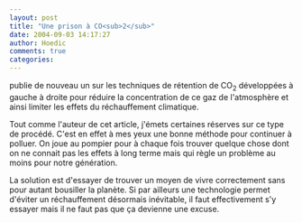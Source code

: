 ```yaml
---
layout: post
title: "Une prison à CO<sub>2</sub>"
date: 2004-09-03 14:17:27
author: Hoedic
comments: true
categories: 
---
```



 publie de nouveau un  sur les techniques de rétention de CO<sub>2</sub> développées à gauche à droite pour réduire la concentration de ce gaz de l'atmosphère et ainsi limiter les effets du réchauffement climatique.

Tout comme l'auteur de cet article, j'émets certaines réserves sur ce type de procédé. C'est en effet à mes yeux une bonne méthode pour continuer à polluer. On joue au pompier pour à chaque fois trouver quelque chose dont on ne connait pas les effets à long terme mais qui règle un problème au moins pour notre génération.

La solution est d'essayer de trouver un moyen de vivre correctement sans pour autant bousiller la planète. Si par ailleurs une technologie permet d'éviter un réchauffement désormais inévitable, il faut effectivement s'y essayer mais il ne faut pas que ça devienne une excuse.